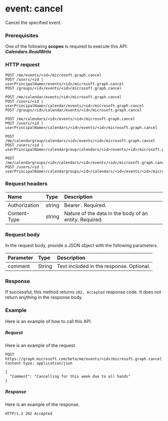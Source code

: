 # event: cancel

Cancel the specified event.

### Prerequisites
One of the following **scopes** is required to execute this API:
***Calendars.ReadWrite***
### HTTP request
<!-- { "blockType": "ignored" } -->
```http
POST /me/events/<id>/microsoft.graph.cancel
POST /users/<id | userPrincipalName>/events/<id>/microsoft.graph.cancel
POST /groups/<id>/events/<id>/microsoft.graph.cancel

POST /me/calendar/events/<id>/microsoft.graph.cancel
POST /users/<id | userPrincipalName>/calendar/events/<id>/microsoft.graph.cancel
POST /groups/<id>/calendar/events/<id>/microsoft.graph.cancel

POST /me/calendars/<id>/events/<id>/microsoft.graph.cancel
POST /users/<id | userPrincipalName>/calendars/<id>/events/<id>/microsoft.graph.cancel

POST /me/calendargroup/calendars/<id>/events/<id>/microsoft.graph.cancel
POST /users/<id | userPrincipalName>/calendargroup/calendars/<id>/events/<id>/microsoft.graph.cancel

POST /me/calendargroups/<id>/calendars/<id>/events/<id>/microsoft.graph.cancel
POST /users/<id | userPrincipalName>/calendargroups/<id>/calendars/<id>/events/<id>/microsoft.graph.cancel
```
### Request headers
| Name       | Type | Description|
|:---------------|:--------|:----------|
| Authorization  | string  | Bearer <token>. Required. |
| Content-Type | string  | Nature of the data in the body of an entity. Required. |

### Request body
In the request body, provide a JSON object with the following parameters.

| Parameter	   | Type	|Description|
|:---------------|:--------|:----------|
|comment|String|Text included in the response. Optional.|

### Response
If successful, this method returns `202, Accepted` response code. It does not return anything in the response body.

### Example
Here is an example of how to call this API.
##### Request
Here is an example of the request.
<!-- {
  "blockType": "request",
  "name": "event_cancel"
}-->
```http
POST https://graph.microsoft.com/beta/me/events/<id>/microsoft.graph.cancel
Content-type: application/json

{
  "Comment": "Cancelling for this week due to all hands"
}
```

##### Response
Here is an example of the response.
<!-- {
  "blockType": "response",
  "truncated": true
} -->
```http
HTTP/1.1 202 Accepted
```

<!-- uuid: 8fcb5dbc-d5aa-4681-8e31-b001d5168d79
2015-10-25 14:57:30 UTC -->
<!-- {
  "type": "#page.annotation",
  "description": "event: cancel",
  "keywords": "",
  "section": "documentation",
  "tocPath": ""
}-->
